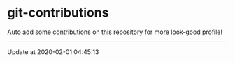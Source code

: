 # git-contributions

Auto add some contributions on this repository for more look-good profile!

---

Update at 2020-02-01 04:45:13
